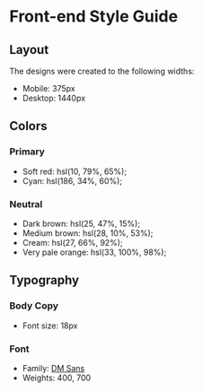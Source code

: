 # Front-end Style Guide

## Layout

The designs were created to the following widths:

- Mobile: 375px
- Desktop: 1440px

## Colors

### Primary

- Soft red: hsl(10, 79%, 65%);
- Cyan: hsl(186, 34%, 60%);

### Neutral

- Dark brown: hsl(25, 47%, 15%);
- Medium brown: hsl(28, 10%, 53%);
- Cream: hsl(27, 66%, 92%);
- Very pale orange: hsl(33, 100%, 98%);

## Typography

### Body Copy

- Font size: 18px

### Font

- Family: [DM Sans](https://fonts.google.com/specimen/DM+Sans)
- Weights: 400, 700
